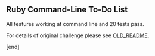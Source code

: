 ## Ruby Command-Line To-Do List

All features working at command line and 20 tests pass.

For details of original challenge please see [OLD_README](OLD_README.md).

[end]
